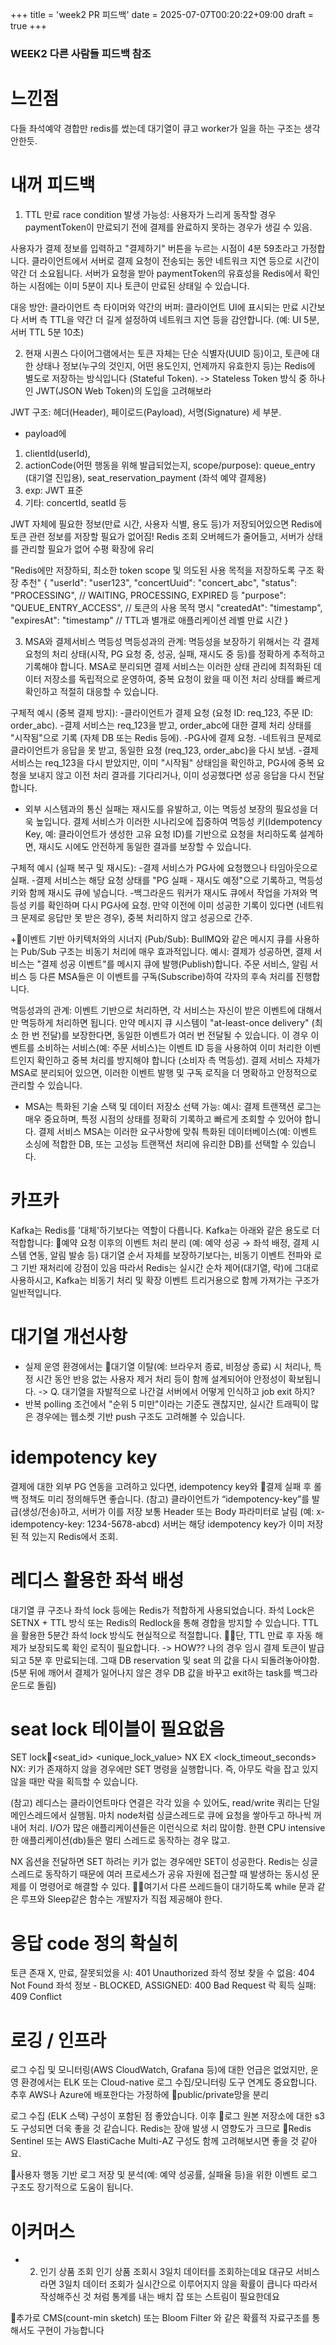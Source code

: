 +++
title = 'week2 PR 피드백'
date = 2025-07-07T00:20:22+09:00
draft = true
+++

### WEEK2 다른 사람들 피드백 참조

# 느낀점
다들 좌석예약 경합만 redis를 썼는데
대기열이 큐고 worker가 일을 하는 구조는 생각 안한듯.

# 내꺼 피드백
1. TTL 만료 race condition 발생 가능성: 사용자가 느리게 동작할 경우 paymentToken이 만료되기 전에 결제를 완료하지 못하는 경우가 생길 수 있음.

사용자가 결제 정보를 입력하고 "결제하기" 버튼을 누르는 시점이 4분 59초라고 가정합니다.
클라이언트에서 서버로 결제 요청이 전송되는 동안 네트워크 지연 등으로 시간이 약간 더 소요됩니다.
서버가 요청을 받아 paymentToken의 유효성을 Redis에서 확인하는 시점에는 이미 5분이 지나 토큰이 만료된 상태일 수 있습니다.

대응 방안:
클라이언트 측 타이머와 약간의 버퍼: 클라이언트 UI에 표시되는 만료 시간보다 서버 측 TTL을 약간 더 길게 설정하여 네트워크 지연 등을 감안합니다. (예: UI 5분, 서버 TTL 5분 10초)

2. 현재 시퀀스 다이어그램에서는 토큰 자체는 단순 식별자(UUID 등)이고, 토큰에 대한 상태나 정보(누구의 것인지, 어떤 용도인지, 언제까지 유효한지 등)는 Redis에 별도로 저장하는 방식입니다 (Stateful Token). -> Stateless Token 방식 중 하나인 JWT(JSON Web Token)의 도입을 고려해보라

JWT 구조: 헤더(Header), 페이로드(Payload), 서명(Signature) 세 부분.
- payload에 
1) clientId(userId), 
2) actionCode(어떤 행동을 위해 발급되었는지, scope/purpose): queue_entry (대기열 진입용), seat_reservation_payment (좌석 예약 결제용)
3) exp: JWT 표준
4) 기타: concertId, seatId 등

JWT 자체에 필요한 정보(만료 시간, 사용자 식별, 용도 등)가 저장되어있으면 Redis에 토큰 관련 정보를 저장할 필요가 없어짐! 
Redis 조회 오버헤드가 줄어들고, 서버가 상태를 관리할 필요가 없어 수평 확장에 유리


"Redis에만 저장하되, 최소한 token scope 및 의도된 사용 목적을 저장하도록 구조 확장 추천"
{
  "userId": "user123",
  "concertUuid": "concert_abc",
  "status": "PROCESSING", // WAITING, PROCESSING, EXPIRED 등
  "purpose": "QUEUE_ENTRY_ACCESS", // 토큰의 사용 목적 명시
  "createdAt": "timestamp",
  "expiresAt": "timestamp" // TTL과 별개로 애플리케이션 레벨 만료 시간
}

3. MSA와 결제서비스 멱등성
멱등성과의 관계: 멱등성을 보장하기 위해서는 각 결제 요청의 처리 상태(시작, PG 요청 중, 성공, 실패, 재시도 중 등)를 정확하게 추적하고 기록해야 합니다. MSA로 분리되면 결제 서비스는 이러한 상태 관리에 최적화된 데이터 저장소를 독립적으로 운영하여, 중복 요청이 왔을 때 이전 처리 상태를 빠르게 확인하고 적절히 대응할 수 있습니다.

구체적 예시 (중복 결제 방지):
-클라이언트가 결제 요청 (요청 ID: req_123, 주문 ID: order_abc).
-결제 서비스는 req_123을 받고, order_abc에 대한 결제 처리 상태를 "시작됨"으로 기록 (자체 DB 또는 Redis 등에).
-PG사에 결제 요청.
-네트워크 문제로 클라이언트가 응답을 못 받고, 동일한 요청 (req_123, order_abc)을 다시 보냄.
-결제 서비스는 req_123을 다시 받았지만, 이미 "시작됨" 상태임을 확인하고, PG사에 중복 요청을 보내지 않고 이전 처리 결과를 기다리거나, 이미 성공했다면 성공 응답을 다시 전달합니다.

+ 외부 시스템과의 통신 실패는 재시도를 유발하고, 이는 멱등성 보장의 필요성을 더욱 높입니다. 결제 서비스가 이러한 시나리오에 집중하여 멱등성 키(Idempotency Key, 예: 클라이언트가 생성한 고유 요청 ID)를 기반으로 요청을 처리하도록 설계하면, 재시도 시에도 안전하게 동일한 결과를 보장할 수 있습니다.

구체적 예시 (실패 복구 및 재시도):
-결제 서비스가 PG사에 요청했으나 타임아웃으로 실패.
-결제 서비스는 해당 요청 상태를 "PG 실패 - 재시도 예정"으로 기록하고, 멱등성 키와 함께 재시도 큐에 넣습니다.
-백그라운드 워커가 재시도 큐에서 작업을 가져와 멱등성 키를 확인하며 다시 PG사에 요청. 만약 이전에 이미 성공한 기록이 있다면 (네트워크 문제로 응답만 못 받은 경우), 중복 처리하지 않고 성공으로 간주.

+🍎이벤트 기반 아키텍처와의 시너지 (Pub/Sub):
BullMQ와 같은 메시지 큐를 사용하는 Pub/Sub 구조는 비동기 처리에 매우 효과적입니다.
예시: 결제가 성공하면, 결제 서비스는 "결제 성공 이벤트"를 메시지 큐에 발행(Publish)합니다. 주문 서비스, 알림 서비스 등 다른 MSA들은 이 이벤트를 구독(Subscribe)하여 각자의 후속 처리를 진행합니다.

멱등성과의 관계: 이벤트 기반으로 처리하면, 각 서비스는 자신이 받은 이벤트에 대해서만 멱등하게 처리하면 됩니다. 만약 메시지 큐 시스템이 "at-least-once delivery" (최소 한 번 전달)를 보장한다면, 동일한 이벤트가 여러 번 전달될 수 있습니다. 이 경우 이벤트를 소비하는 서비스(예: 주문 서비스)는 이벤트 ID 등을 사용하여 이미 처리한 이벤트인지 확인하고 중복 처리를 방지해야 합니다 (소비자 측 멱등성). 결제 서비스 자체가 MSA로 분리되어 있으면, 이러한 이벤트 발행 및 구독 로직을 더 명확하고 안정적으로 관리할 수 있습니다.

+ MSA는 특화된 기술 스택 및 데이터 저장소 선택 가능:
예시: 결제 트랜잭션 로그는 매우 중요하며, 특정 시점의 상태를 정확히 기록하고 빠르게 조회할 수 있어야 합니다. 결제 서비스 MSA는 이러한 요구사항에 맞춰 특화된 데이터베이스(예: 이벤트 소싱에 적합한 DB, 또는 고성능 트랜잭션 처리에 유리한 DB)를 선택할 수 있습니다.

# 카프카
Kafka는 Redis를 '대체'하기보다는 역할이 다릅니다.
Kafka는 아래와 같은 용도로 더 적합합니다:
🔺예약 요청 이후의 이벤트 처리 분리 (예: 예약 성공 → 좌석 배정, 결제 시스템 연동, 알림 발송 등)
대기열 순서 자체를 보장하기보다는, 비동기 이벤트 전파와 로그 기반 재처리에 강점이 있음
따라서 Redis는 실시간 순차 제어(대기열, 락)에 그대로 사용하시고, Kafka는 비동기 처리 및 확장 이벤트 트리거용으로 함께 가져가는 구조가 일반적입니다.

# 대기열 개선사항
- 실제 운영 환경에서는 🔺대기열 이탈(예: 브라우저 종료, 비정상 종료) 시 처리나, 특정 시간 동안 반응 없는 사용자 제거 처리 등이 함께 설계되어야 안정성이 확보됩니다.
-> Q. 대기열을 자발적으로 나간걸 서버에서 어떻게 인식하고 job exit 하지?
- 반복 polling 조건에서 "순위 5 미만"이라는 기준도 괜찮지만, 실시간 트래픽이 많은 경우에는 웹소켓 기반 push 구조도 고려해볼 수 있습니다.

# idempotency key
결제에 대한 외부 PG 연동을 고려하고 있다면, idempotency key와 🔺결제 실패 후 롤백 정책도 미리 정의해두면 좋습니다.
(참고)
클라이언트가 “idempotency-key”를 발급(생성/전송)하고, 서버가 이를 저장
보통 Header 또는 Body 파라미터로 날림
(예: x-idempotency-key: 1234-5678-abcd)
서버는 해당 idempotency key가 이미 저장된 적 있는지 Redis에서 조회.

# 레디스 활용한 좌석 배성
대기열 큐 구조나 좌석 lock 등에는 Redis가 적합하게 사용되었습니다.
좌석 Lock은 SETNX + TTL 방식 또는 Redis의 Redlock을 통해 경합을 방지할 수 있습니다.
TTL을 활용한 5분간 좌석 lock 방식도 현실적으로 적절합니다. 
🔺🔺단, TTL 만료 후 자동 해제가 보장되도록 확인 로직이 필요합니다.
-> HOW?? 나의 경우 임시 결제 토큰이 발급되고 5분 후 만료되는데. 그때 DB reservation 및 seat 의 값을 다시 되돌려놓아야함. 
(5분 뒤에 깨어서 결제가 일어나지 않은 경우 DB 값을 바꾸고 exit하는 task를 백그라운드로 돌림)

# seat lock 테이블이 필요없음
SET lock:seat:<seat_id> <unique_lock_value> NX EX <lock_timeout_seconds>
NX: 키가 존재하지 않을 경우에만 SET 명령을 실행합니다. 즉, 아무도 락을 잡고 있지 않을 때만 락을 획득할 수 있습니다.

(참고)
레디스는 클라이언트마다 연결은 각각 있을 수 있어도,
read/write 쿼리는 단일 메인스레드에서 실행됨.
마치 node처럼 싱글스레드로 큐에 요청을 쌓아두고 하나씩 꺼내어 처리.
I/O가 많은 애플리케이션들은 이런식으로 처리 많이함.
한편 CPU intensive한 애플리케이션(db)들은 멀티 스레드로 동작하는 경우 많고. 

NX 옵션을 전달하면 SET 하려는 키가 없는 경우에만 SET이 성공한다. Redis는 싱글 스레드로 동작하기 때문에 여러 프로세스가 공유 자원에 접근할 때 발생하는 동시성 문제를 이 명령어로 해결할 수 있다.
🔺🔺여기서 다른 쓰레드들이 대기하도록 while 문과 같은 루프와 Sleep같은 함수는 개발자가 직접 제공해야 한다.

# 응답 code 정의 확실히
토큰 존재 X, 만료, 잘못되었을 시: 401 Unauthorized
좌석 정보 찾을 수 없음: 404 Not Found
좌석 정보 - BLOCKED, ASSIGNED: 400 Bad Request
락 획득 실패: 409 Conflict

# 로깅 / 인프라
로그 수집 및 모니터링(AWS CloudWatch, Grafana 등)에 대한 언급은 없었지만, 운영 환경에서는 ELK 또는 Cloud-native 로그 수집/모니터링 도구 연계도 중요합니다.
추후 AWS나 Azure에 배포한다는 가정하에 🔺public/private망을 분리

로그 수집 (ELK 스택) 구성이 포함된 점 좋았습니다. 이후 🔺로그 원본 저장소에 대한 s3도 구성되면 더욱 좋을 것 같습니다.
Redis는 장애 발생 시 영향도가 크므로 🔺Redis Sentinel 또는 AWS ElastiCache Multi-AZ 구성도 함께 고려해보시면 좋을 것 같아요.



🔺사용자 행동 기반 로그 저장 및 분석(예: 예약 성공률, 실패율 등)을 위한 이벤트 로그 구조도 장기적으로 도움이 됩니다.


# 이커머스
- 2. 인기 상품 조회
인기 상품 조회시 3일치 데이터를 조회하는데요
대규모 서비스라면 3일치 데이터 조회가 실시간으로 이루어지지 않을 확률이 큽니다
따라서 작성해주신 것 처럼 통계를 내는 배치 잡 또는 스트림이 필요한데요

🔺추가로 CMS(count-min sketch) 또는 Bloom Filter 와 같은 확률적 자료구조를 통해서도 구현이 가능합니다


